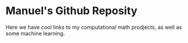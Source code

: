 # Manuel's Github Reposity

Here we have cool links to my computational math prodjects, as well as some machine learning.
